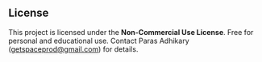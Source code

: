 ## License
This project is licensed under the **Non-Commercial Use License**. Free for personal and educational use. Contact Paras Adhikary (getspaceprod@gmail.com) for details.
